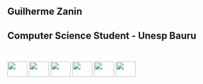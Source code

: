 ## Guilherme Zanin
##
## Computer Science Student - Unesp Bauru
##
<div style = "display:inline_block"><br>
  <img align = "center" height ="35" width = "45" src="https://cdn.jsdelivr.net/gh/devicons/devicon/icons/html5/html5-original-wordmark.svg" />
  <img align = "center" height ="35" width = "45" src="https://cdn.jsdelivr.net/gh/devicons/devicon/icons/css3/css3-original-wordmark.svg" />       
  <img align = "center" height ="35" width = "45" src="https://cdn.jsdelivr.net/gh/devicons/devicon/icons/javascript/javascript-original.svg" />
  <img align = "center" height ="35" width = "45" src="https://cdn.jsdelivr.net/gh/devicons/devicon/icons/java/java-original-wordmark.svg" />
  <img align = "center" height ="35" width = "45" src="https://cdn.jsdelivr.net/gh/devicons/devicon/icons/c/c-original.svg" />
  <img align = "center" height ="35" width = "45" src="https://cdn.jsdelivr.net/gh/devicons/devicon/icons/nodejs/nodejs-plain-wordmark.svg" />
          
                         
</div>

